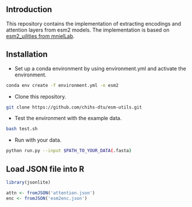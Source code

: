 ## Introduction
This repository contains the implementation of extracting encodings and attention layers from esm2 models.
The implementation is based on [esm2_uilities from mnielLab](https://github.com/mnielLab/esm2_utilities).

## Installation
* Set up a conda environment by using environment.yml and activate the environment.
```bash
conda env create -f environment.yml -n esm2
```
* Clone this repository.
```bash
git clone https://github.com/chihs-dtu/esm-utils.git
```
* Test the environment with the example data.
```bash
bash test.sh
```
* Run with your data.
```bash
python run.py --input $PATH_TO_YOUR_DATA(.fasta)
```
## Load JSON file into R
```R
library(jsonlite)

attn <- fromJSON('attention.json')
enc <- fromJSON('esm2enc.json')
```
